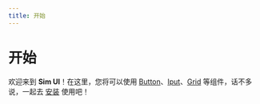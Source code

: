 ```yaml
---
title: 开始
---
```


# 开始

欢迎来到 **Sim UI**！在这里，您将可以使用 [Button](/components/button)、[Iput](/components/input)、[Grid](/components/grid) 等组件，话不多说，一起去 [安装](/install) 使用吧！



    
 
